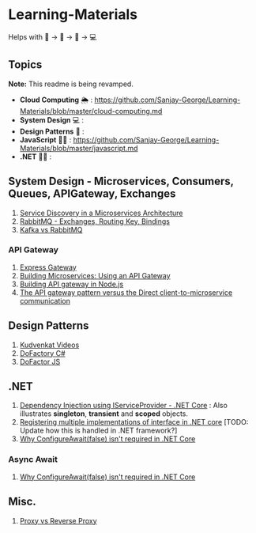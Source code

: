 # Learning-Materials
Helps with 📘 -> 📖 -> 🧠 -> 💻


## Topics 
**Note:** This readme is being revamped. 
* **Cloud Computing** 🌦️ : https://github.com/Sanjay-George/Learning-Materials/blob/master/cloud-computing.md
* **System Design** 💻 : 
* **Design Patterns** 💅 : 
* **JavaScript** 🧑‍💻 : https://github.com/Sanjay-George/Learning-Materials/blob/master/javascript.md
* **.NET** 🧑‍💻 :


## System Design - Microservices, Consumers, Queues, APIGateway, Exchanges
1. [Service Discovery in a Microservices Architecture](https://www.nginx.com/blog/service-discovery-in-a-microservices-architecture/?utm_source=pocket_mylist)
2. [RabbitMQ - Exchanges, Routing Key, Bindings](https://www.cloudamqp.com/blog/part4-rabbitmq-for-beginners-exchanges-routing-keys-bindings.html)
3. [Kafka vs RabbitMQ](https://www.projectpro.io/article/kafka-vs-rabbitmq/451?utm_source=pocket_mylist)

### API Gateway
1. [Express Gateway](https://www.express-gateway.io/)
2. [Building Microservices: Using an API Gateway](https://www.nginx.com/blog/building-microservices-using-an-api-gateway/)
3. [Building API gateway in Node.js](https://blog.risingstack.com/building-an-api-gateway-using-nodejs/)
4. [The API gateway pattern versus the Direct client-to-microservice communication](https://docs.microsoft.com/en-us/dotnet/architecture/microservices/architect-microservice-container-applications/direct-client-to-microservice-communication-versus-the-api-gateway-pattern)

## Design Patterns
1. [Kudvenkat Videos](https://www.youtube.com/watch?v=rI4kdGLaUiQ&list=PL6n9fhu94yhUbctIoxoVTrklN3LMwTCmd&index=1&ab_channel=kudvenkat)
2. [DoFactory C#](https://www.dofactory.com/net/design-patterns)
3. [DoFactor JS](https://www.dofactory.com/javascript/design-patterns)


## .NET
1. [Dependency Injection using IServiceProvider - .NET Core](https://docs.microsoft.com/en-us/dotnet/core/extensions/dependency-injection-usage) : Also illustrates **singleton**, **transient** and **scoped** objects.
2. [Registering multiple implementations of interface in .NET core](https://dejanstojanovic.net/aspnet/2018/december/registering-multiple-implementations-of-the-same-interface-in-aspnet-core/) [TODO: Update how this is handled in .NET framework?]
3. [Why ConfigureAwait(false) isn't required in .NET Core](https://blog.stephencleary.com/2017/03/aspnetcore-synchronization-context.html)

### Async Await
1. [Why ConfigureAwait(false) isn't required in .NET Core](https://blog.stephencleary.com/2017/03/aspnetcore-synchronization-context.html)

## Misc.
1. [Proxy vs Reverse Proxy](https://stackoverflow.com/questions/224664/whats-the-difference-between-a-proxy-server-and-a-reverse-proxy-server)


